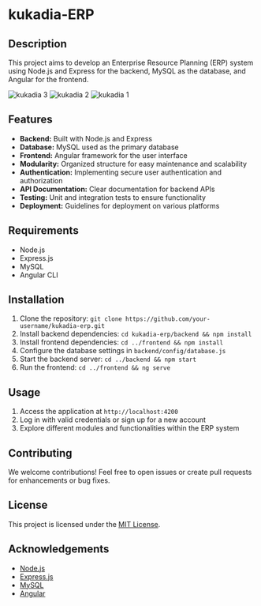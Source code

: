 # kukadia-ERP

## Description
This project aims to develop an Enterprise Resource Planning (ERP) system using Node.js and Express for the backend, MySQL as the database, and Angular for the frontend.

![kukadia 3](https://github.com/parth-5097/kukadia-ERP/assets/47167762/7b9825f8-2a9f-44c2-988b-76b43d81d3c3)
![kukadia 2](https://github.com/parth-5097/kukadia-ERP/assets/47167762/32da2e56-5334-495d-8b81-05e205cd01c7)
![kukadia 1](https://github.com/parth-5097/kukadia-ERP/assets/47167762/5f170caa-782e-4f59-a96b-e6890a9f611e)


## Features
- **Backend:** Built with Node.js and Express
- **Database:** MySQL used as the primary database
- **Frontend:** Angular framework for the user interface
- **Modularity:** Organized structure for easy maintenance and scalability
- **Authentication:** Implementing secure user authentication and authorization
- **API Documentation:** Clear documentation for backend APIs
- **Testing:** Unit and integration tests to ensure functionality
- **Deployment:** Guidelines for deployment on various platforms

## Requirements
- Node.js
- Express.js
- MySQL
- Angular CLI

## Installation
1. Clone the repository: `git clone https://github.com/your-username/kukadia-erp.git`
2. Install backend dependencies: `cd kukadia-erp/backend && npm install`
3. Install frontend dependencies: `cd ../frontend && npm install`
4. Configure the database settings in `backend/config/database.js`
5. Start the backend server: `cd ../backend && npm start`
6. Run the frontend: `cd ../frontend && ng serve`

## Usage
1. Access the application at `http://localhost:4200`
2. Log in with valid credentials or sign up for a new account
3. Explore different modules and functionalities within the ERP system

## Contributing
We welcome contributions! Feel free to open issues or create pull requests for enhancements or bug fixes.

## License
This project is licensed under the [MIT License](https://opensource.org/licenses/MIT).

## Acknowledgements
- [Node.js](https://nodejs.org/)
- [Express.js](https://expressjs.com/)
- [MySQL](https://www.mysql.com/)
- [Angular](https://angular.io/)
